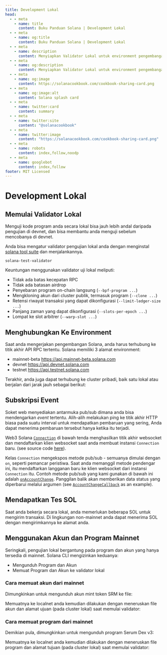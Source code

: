 ```yaml
---
title: Development Lokal
head:
  - - meta
    - name: title
      content: Buku Panduan Solana | Development Lokal
  - - meta
    - name: og:title
      content: Buku Panduan Solana | Development Lokal
  - - meta
    - name: description
      content: Menyiapkan Validator Lokal untuk environment pengembangan lokal dan Airdrop SOL. Pelajari tentang development lokal dan referensi lainnya untuk Membangun Solana di Buku Panduan Solana.
  - - meta
    - name: og:description
      content: Menyiapkan Validator Lokal untuk environment pengembangan lokal dan Airdrop SOL. Pelajari tentang development lokal dan referensi lainnya untuk Membangun Solana di Buku Panduan Solana.
  - - meta
    - name: og:image
      content: https://solanacookbook.com/cookbook-sharing-card.png
  - - meta
    - name: og:image:alt
      content: Solana splash card
  - - meta
    - name: twitter:card
      content: summary
  - - meta
    - name: twitter:site
      content: "@solanacookbook"
  - - meta
    - name: twitter:image
      content: "https://solanacookbook.com/cookbook-sharing-card.png"
  - - meta
    - name: robots
      content: index,follow,noodp
  - - meta
    - name: googlebot
      content: index,follow
footer: MIT Licensed
---
```


# Development Lokal

## Memulai Validator Lokal

Menguji kode program anda secara lokal bisa jauh lebih andal daripada pengujian di devnet, dan bisa membantu anda menguji sebelum mencobanya di devnet.

Anda bisa mengatur validator pengujian lokal anda dengan menginstal [solana tool suite](/getting-started/installation.md#install-cli) dan menjalankannya.

```console
solana-test-validator
```

Keuntungan menggunakan validator uji lokal meliputi:

- Tidak ada batas kecepatan RPC
- Tidak ada batasan airdrop
- Penyebaran program on-chain langsung (`--bpf-program ...`)
- Mengkloning akun dari cluster publik, termasuk program (`--clone ...`)
- Retensi riwayat transaksi yang dapat dikonfigurasi (`--limit-ledger-size ...`)
- Panjang zaman yang dapat dikonfigurasi (`--slots-per-epoch ...`)
- Lompat ke slot arbitrer  (`--warp-slot ...`)

## Menghubungkan Ke Environment

Saat anda mengerjakan pengembangan Solana, anda harus terhubung ke titik akhir API RPC tertentu. Solana memiliki 3 alamat environment:
- mainnet-beta https://api.mainnet-beta.solana.com
- devnet https://api.devnet.solana.com
- testnet https://api.testnet.solana.com

<SolanaCodeGroup>
  <SolanaCodeGroupItem title="TS" active>

  <template v-slot:default>

@[code](@/code/local-development/connecting-cluster/connecting-cluster.en.ts)

  </template>

  <template v-slot:preview>

@[code](@/code/local-development/connecting-cluster/connecting-cluster.preview.en.ts)

  </template>

  </SolanaCodeGroupItem>

  <SolanaCodeGroupItem title="Python">

  <template v-slot:default>

@[code](@/code/local-development/connecting-cluster/connecting-cluster.en.py)

  </template>

  <template v-slot:preview>

@[code](@/code/local-development/connecting-cluster/connecting-cluster.preview.en.py)

  </template>

  </SolanaCodeGroupItem>

  <SolanaCodeGroupItem title="Rust">

  <template v-slot:default>

@[code](@/code/local-development/connecting-cluster/connecting-cluster.en.rs)

  </template>

  <template v-slot:preview>

@[code](@/code/local-development/connecting-cluster/connecting-cluster.preview.en.rs)

  </template>

  </SolanaCodeGroupItem>
  <SolanaCodeGroupItem title="CLI">
  <template v-slot:default>

@[code](@/code/local-development/connecting-cluster/connecting-cluster.en.sh)

  </template>

  <template v-slot:preview>

@[code](@/code/local-development/connecting-cluster/connecting-cluster.en.sh)

  </template>
  </SolanaCodeGroupItem>

</SolanaCodeGroup>

Terakhir, anda juga dapat terhubung ke cluster pribadi, baik satu lokal atau berjalan dari jarak jauh sebagai berikut:

<SolanaCodeGroup>
  <SolanaCodeGroupItem title="TS" active>

  <template v-slot:default>

@[code](@/code/local-development/connecting-private-cluster/connecting-private-cluster.en.ts)

  </template>

  <template v-slot:preview>

@[code](@/code/local-development/connecting-private-cluster/connecting-private-cluster.preview.en.ts)

  </template>

  </SolanaCodeGroupItem>

  <SolanaCodeGroupItem title="Python">

  <template v-slot:default>

@[code](@/code/local-development/connecting-private-cluster/connecting-private-cluster.en.py)

  </template>

  <template v-slot:preview>

@[code](@/code/local-development/connecting-private-cluster/connecting-private-cluster.preview.en.py)

  </template>

  </SolanaCodeGroupItem>

  <SolanaCodeGroupItem title="Rust">

  <template v-slot:default>

@[code](@/code/local-development/connecting-private-cluster/connecting-private-cluster.en.rs)

  </template>

  <template v-slot:preview>

@[code](@/code/local-development/connecting-private-cluster/connecting-private-cluster.preview.en.rs)

  </template>

  </SolanaCodeGroupItem>

  <SolanaCodeGroupItem title="CLI">
  <template v-slot:default>

@[code](@/code/local-development/connecting-private-cluster/connecting-private-cluster.en.sh)

  </template>

  <template v-slot:preview>

@[code](@/code/local-development/connecting-private-cluster/connecting-private-cluster.en.sh)

  </template>
  </SolanaCodeGroupItem>

</SolanaCodeGroup>

## Subskripsi Event

Soket web menyediakan antarmuka pub/sub dimana anda bisa mendengarkan _event_ tertentu. Alih-alih melakukan ping ke titik akhir HTTP biasa pada suatu interval untuk mendapatkan pembaruan yang sering, Anda dapat menerima pembaruan tersebut hanya ketika itu terjadi.

Web3 Solana [`Connection`](https://solana-labs.github.io/solana-web3.js/classes/Connection.html) di bawah tenda menghasilkan titik akhir websocket dan mendaftarkan klien websocket saat anda membuat instansi `Connection` baru. (see source code [here](https://github.com/solana-labs/solana-web3.js/blob/45923ca00e4cc1ed079d8e55ecbee83e5b4dc174/src/connection.ts#L2100)).

Kelas `Connection` mengekspos metode pub/sub - semuanya dimulai dengan `on`, seperti pemancar peristiwa. Saat anda memanggil metode pendengar ini, itu mendaftarkan langganan baru ke klien websocket dari instansi `Connection` itu. Contoh metode pub/sub yang kami gunakan di bawah ini adalah [`onAccountChange`](https://solana-labs.github.io/solana-web3.js/classes/Connection.html#onAccountChange). Panggilan balik akan memberikan data status yang diperbarui melalui argumen (see [`AccountChangeCallback`](https://solana-labs.github.io/solana-web3.js/modules.html#AccountChangeCallback) as an example).

<SolanaCodeGroup>
  <SolanaCodeGroupItem title="TS" active>

  <template v-slot:default>

@[code](@/code/local-development/connecting-websocket/connecting-websocket.en.ts)

  </template>

  <template v-slot:preview>

@[code](@/code/local-development/connecting-websocket/connecting-websocket.preview.en.ts)

  </template>

  </SolanaCodeGroupItem>

  <SolanaCodeGroupItem title="Python">

  <template v-slot:default>

@[code](@/code/local-development/connecting-websocket/connecting-websocket.en.py)

  </template>

  <template v-slot:preview>

@[code](@/code/local-development/connecting-websocket/connecting-websocket.preview.en.py)

  </template>

  </SolanaCodeGroupItem>

  <SolanaCodeGroupItem title="Rust">

  <template v-slot:default>

@[code](@/code/local-development/connecting-websocket/connecting-websocket.en.rs)

  </template>

  <template v-slot:preview>

@[code](@/code/local-development/connecting-websocket/connecting-websocket.preview.en.rs)

  </template>

  </SolanaCodeGroupItem>
</SolanaCodeGroup>

## Mendapatkan Tes SOL 

Saat anda bekerja secara lokal, anda memerlukan beberapa SOL untuk mengirim transaksi. Di lingkungan non-mainnet anda dapat menerima SOL dengan mengirimkannya ke alamat anda.

<SolanaCodeGroup>
  <SolanaCodeGroupItem title="TS" active>

  <template v-slot:default>

@[code](@/code/local-development/airdropping-sol/airdropping-sol.en.ts)

  </template>

  <template v-slot:preview>

@[code](@/code/local-development/airdropping-sol/airdropping-sol.preview.en.ts)

  </template>
  </SolanaCodeGroupItem>

  <SolanaCodeGroupItem title="Python">

  <template v-slot:default>

@[code](@/code/local-development/airdropping-sol/airdropping-sol.en.py)

  </template>

  <template v-slot:preview>

@[code](@/code/local-development/airdropping-sol/airdropping-sol.preview.en.py)

  </template>

  </SolanaCodeGroupItem>

  <SolanaCodeGroupItem title="Rust">
  <template v-slot:default>

@[code](@/code/local-development/airdropping-sol/airdropping-sol.en.rs)

  </template>

  <template v-slot:preview>

@[code](@/code/local-development/airdropping-sol/airdropping-sol.preview.en.rs)

  </template>
  </SolanaCodeGroupItem>

  <SolanaCodeGroupItem title="CLI">
  <template v-slot:default>

@[code](@/code/local-development/airdropping-sol/airdropping-sol.en.sh)

  </template>

  <template v-slot:preview>

@[code](@/code/local-development/airdropping-sol/airdropping-sol.preview.en.sh)

  </template>
  </SolanaCodeGroupItem>

</SolanaCodeGroup>

## Menggunakan Akun dan Program Mainnet

Seringkali, pengujian lokal bergantung pada program dan akun yang hanya tersedia di mainnet. Solana CLI mengizinkan keduanya:
* Mengunduh Program dan Akun
* Memuat Program dan Akun ke validator lokal

### Cara memuat akun dari mainnet

Dimungkinkan untuk mengunduh akun mint token SRM ke file:

<SolanaCodeGroup>
  <SolanaCodeGroupItem title="CLI">
  <template v-slot:default>

@[code](@/code/local-development/using-mainnet-accounts/dump-accounts.en.sh)

  </template>

  <template v-slot:preview>

@[code](@/code/local-development/using-mainnet-accounts/dump-accounts.preview.en.sh)

  </template>
  </SolanaCodeGroupItem>

</SolanaCodeGroup>

Memuatnya ke localnet anda kemudian dilakukan dengan meneruskan file akun dan alamat ujuan (pada cluster lokal) saat memulai validator:

<SolanaCodeGroup>
  <SolanaCodeGroupItem title="CLI">
  <template v-slot:preview>

@[code](@/code/local-development/using-mainnet-accounts/load-accounts.preview.en.sh)

  </template>

  <template v-slot:default>

@[code](@/code/local-development/using-mainnet-accounts/load-accounts.en.sh)

  </template>

  </SolanaCodeGroupItem>

</SolanaCodeGroup>

### Cara memuat program dari mainnet 

Demikian pula, dimungkinkan untuk mengunduh program Serum Dex v3:

<SolanaCodeGroup>
  <SolanaCodeGroupItem title="CLI">
  <template v-slot:default>

@[code](@/code/local-development/using-mainnet-accounts/dump-programs.en.sh)

  </template>

  <template v-slot:preview>

@[code](@/code/local-development/using-mainnet-accounts/dump-programs.preview.en.sh)

  </template>
  </SolanaCodeGroupItem>

</SolanaCodeGroup>

Memuatnya ke localnet anda kemudian dilakukan dengan meneruskan file program dan alamat tujuan (pada cluster lokal) saat memulai validator:

<SolanaCodeGroup>
  <SolanaCodeGroupItem title="CLI">
  <template v-slot:preview>

@[code](@/code/local-development/using-mainnet-accounts/load-programs.preview.en.sh)

  </template>

  <template v-slot:default>

@[code](@/code/local-development/using-mainnet-accounts/load-programs.en.sh)

  </template>

  </SolanaCodeGroupItem>

</SolanaCodeGroup>

